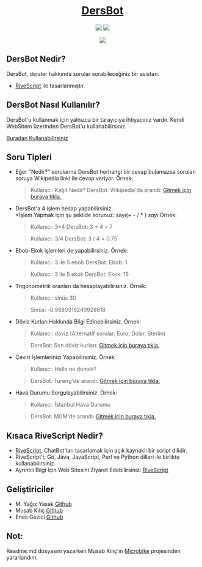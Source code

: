 <h1 align="center">
	<a href="https://github.com/codermyagiz/dersbot">DersBot</a>
</h1>

<p align="center">
	<img src="https://img.shields.io/badge/license-GPL--3.0-orange.svg"/>
	<img src="https://img.shields.io/badge/stars-0-blue.svg"/>
</p>

<p align="center">
	<img src="https://yagizyasak.me/images/dersbot.png"/>
</p>


## DersBot Nedir?
DersBot, dersler hakkında sorular sorabileceğiniz bir asistan. 
- [RiveScript](https://www.rivescript.com) ile tasarlanmıştır.

## DersBot Nasıl Kullanılır?
DersBot'u kullanmak için yalnızca bir tarayıcıya ihtiyacınız vardır.
Kendi WebSitem üzerinden DersBot'u kullanabilirsiniz.

[Buradan Kullanabilirsiniz](https://dersbot.yagizyasak.me)

## Soru Tipleri
- Eğer "Nedir?" sorularına DersBot herhangi bir cevap bulamazsa sorulan soruya Wikipedia linki ile cevap veriyor. Örnek:

	> Kullanıcı: Kağıt Nedir?
	>DersBot: Wikipedia'da arandı:  [Gitmek için buraya tıkla.](https://tr.wikipedia.org/wiki/kağıt)

- DersBot'a 4 işlem hesap yapabilirsiniz.  
*İşlem Yapmak için şu şekilde sorunuz: sayı(+ - / * ) *sayı*
Örnek:

	 > Kullanıcı: 3+4
	 > DersBot: 3 + 4 = 7
	
	 > Kullanıcı: 3/4
	 > DersBot: 3 / 4 = 0.75

- Ebob-Ekok işlemleri de yapabilirsiniz. Örnek:
	 > Kullanıcı: 3 ile 5 ebob
	 > DersBot: Ebob: 1

	 >Kullanıcı: 3 ile 5 ekok
	 >DersBot: Ekok: 15

- Trigonometrik oranları da hesaplayabilirsiniz. Örnek:
	 > Kullanıcı: sinüs 30

	 > Sinüs: -0.9880316240928618

- Döviz Kurları Hakkında Bilgi Edinebilirsiniz. Örnek:
	 >Kullanıcı: döviz (Alternatif sorular: Euro, Dolar, Sterlin)

	 >DersBot: Son döviz kurları:  [Gitmek için buraya tıkla.](https://www.bloomberght.com/doviz)

- Çeviri İşlemlerinizi Yapabilirsiniz. Örnek:
	 >Kullanıcı: Hello ne demek?

	 >DersBot: Tureng'de arandı:  [Gitmek için buraya tıkla.](https://tureng.com/tr/turkce-ingilizce/hello)

- Hava Durumu Sorgulayabilirsiniz. Örnek:
	 >Kullanıcı: İstanbul Hava Durumu

	 >DersBot: MGM'de arandı:  [Gitmek için buraya tıkla.](https://www.mgm.gov.tr/tahmin/il-ve-ilceler.aspx?il=i%CC%87stanbul)
	
## Kısaca RiveScript Nedir?
- [RiveScript](https://www.rivescript.com), ChatBot'ları tasarlamak için açık kaynaklı bir script dilidir.
- RiveScript'i; Go, Java, JavaScript, Perl ve Python dilleri ile birlikte kullanabilirsiniz.
- Ayrıntılı Bilgi İçin Web Sitesini Ziyaret Edebilirsiniz: [RiveScript](https://www.rivescript.com)

## Geliştiriciler

 - M. Yağız Yasak [Github](https://github.com/codermyagiz)
 - Musab Kılıç [Github](https://github.com/musabkilic)
 - Enes Gezici [Github](https://github.com/enesgezici)

## Not:
Readme.md dosyasını yazarken Musab Kılıç'ın [Microbike](https://github.com/musabkilic/MicroBike) projesinden yararlandım.

